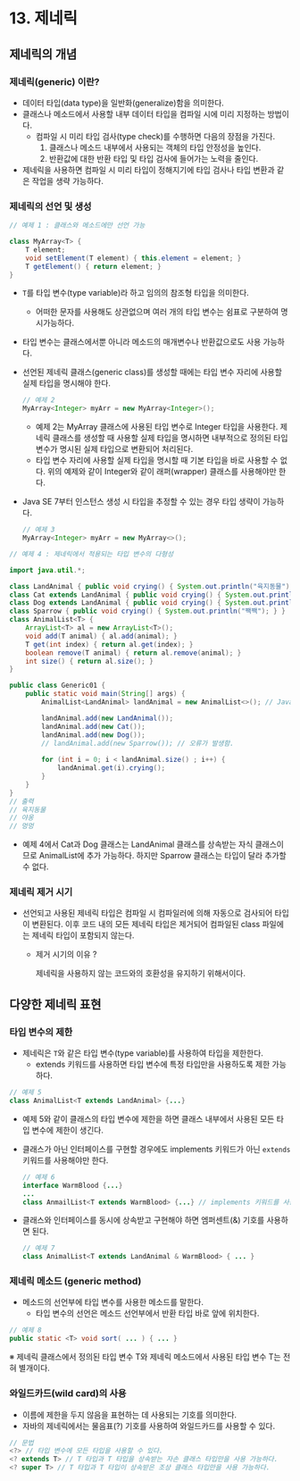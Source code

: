 # 13. 제네릭

## 제네릭의 개념

### 제네릭(generic) 이란?

- 데이터 타입(data type)을 일반화(generalize)함을 의미한다.
- 클래스나 메소드에서 사용할 내부 데이터 타입을 컴파일 시에 미리 지정하는 방법이다.
  - 컴파일 시 미리 타입 검사(type check)를 수행하면 다음의 장점을 가진다.
    1. 클래스나 메소드 내부에서 사용되는 객체의 타입 안정성을 높인다.
    2. 반환값에 대한 반환 타입 및 타입 검사에 들어가는 노력을 줄인다.
- 제네릭을 사용하면 컴파일 시 미리 타입이 정해지기에 타입 검사나 타입 변환과 같은 작업을 생략 가능하다.



### 제네릭의 선언 및 생성

```java
// 예제 1 : 클래스와 메소드에만 선언 가능

class MyArray<T> {
    T element;
    void setElement(T element) { this.element = element; }
    T getElement() { return element; }
}
```

- `T`를 타입 변수(type variable)라 하고 임의의 참조형 타입을 의미한다.

  - 어떠한 문자를 사용해도 상관없으며 여러 개의 타입 변수는 쉼표로 구분하여 명시가능하다.

- 타입 변수는 클래스에서뿐 아니라 메소드의 매개변수나 반환값으로도 사용 가능하다.

- 선언된 제네릭 클래스(generic class)를 생성할 때에는 타입 변수 자리에 사용할 실제 타입을 명시해야 한다.

  ```java
  // 예제 2
  MyArray<Integer> myArr = new MyArray<Integer>();
  ```

  - 예제 2는 MyArray 클래스에 사용된 타입 변수로 Integer 타입을 사용한다. 제네릭 클래스를 생성할 때 사용할 실제 타입을 명시하면 내부적으로 정의된 타입 변수가 명시된 실제 타입으로 변환되어 처리된다.
  - 타입 변수 자리에 사용할 실제 타입을 명시할 때 기본 타입을 바로 사용할 수 없다. 위의 예제와 같이 Integer와 같이 래퍼(wrapper) 클래스를 사용해야만 한다.

- Java SE 7부터 인스턴스 생성 시 타입을 추정할 수 있는 경우 타입 생략이 가능하다.

  ```java
  // 예제 3
  MyArray<Integer> myArr = new MyArray<>(); 
  ```

```java
// 예제 4 : 제네릭에서 적용되는 타입 변수의 다형성

import java.util.*;

class LandAnimal { public void crying() { System.out.println("육지동물"); } }
class Cat extends LandAnimal { public void crying() { System.out.println("야옹"); } }
class Dog extends LandAnimal { public void crying() { System.out.println("멍멍"); } }
class Sparrow { public void crying() { System.out.println("짹짹"); } }
class AnimalList<T> {
    ArrayList<T> al = new ArrayList<T>();
    void add(T animal) { al.add(animal); }
    T get(int index) { return al.get(index); }
    boolean remove(T animal) { return al.remove(animal); }
    int size() { return al.size(); }
}

public class Generic01 {
    public static void main(String[] args) {
        AnimalList<LandAnimal> landAnimal = new AnimalList<>(); // Java SE 7부터 생략가능함.

        landAnimal.add(new LandAnimal());
        landAnimal.add(new Cat());
        landAnimal.add(new Dog());
        // landAnimal.add(new Sparrow()); // 오류가 발생함.
 
        for (int i = 0; i < landAnimal.size() ; i++) {
            landAnimal.get(i).crying();
        }
    }
}
// 출력 
// 육지동물
// 야옹
// 멍멍
```

- 예제 4에서 Cat과 Dog 클래스는 LandAnimal 클래스를 상속받는 자식 클래스이므로 AnimalList<LandAnimal>에 추가 가능하다. 하지만 Sparrow 클래스는 타입이 달라 추가할 수 없다.

### 제네릭 제거 시기

- 선언되고 사용된 제네릭 타입은 컴파일 시 컴파일러에 의해 자동으로 검사되어 타입이 변환된다. 이후 코드 내의 모든 제네릭 타입은 제거되어 컴파일된 class 파일에는 제네릭 타입이 포함되지 않는다.

  - 제거 시기의 이유 ? 

    제네릭을 사용하지 않는 코드와의 호환성을 유지하기 위해서이다.



## 다양한 제네릭 표현

### 타입 변수의 제한

- 제네릭은 `T`와 같은 타입 변수(type variable)를 사용하여 타입을 제한한다.
  - extends 키워드를 사용하면 타입 변수에 특정 타입만을 사용하도록 제한 가능하다.

```java
// 예제 5
class AnimalList<T extends LandAnimal> {...}
```

- 예제 5와 같이 클래스의 타입 변수에 제한을 하면 클래스 내부에서 사용된 모든 타입 변수에 제한이 생긴다.

- 클래스가 아닌 인터페이스를 구현할 경우에도 implements 키워드가 아닌 `extends` 키워드를 사용해야만 한다.

  ```java
  // 예제 6
  interface WarmBlood {...}
  ...
  class AnmailList<T extends WarmBlood> {...} // implements 키워드를 사용해서는 안된다!
  ```

- 클래스와 인터페이스를 동시에 상속받고 구현해야 하면 엠퍼센트(&) 기호를 사용하면 된다.

  ```java
  // 예제 7
  class AnimalList<T extends LandAnimal & WarmBlood> { ... }
  ```

### 제네릭 메소드 (generic method)

- 메소드의 선언부에 타입 변수를 사용한 메소드를 말한다.
  - 타입 변수의 선언은 메소드 선언부에서 반환 타입 바로 앞에 위치한다.

```java
// 예제 8
public static <T> void sort( ... ) { ... }
```

※  제네릭 클래스에서 정의된 타입 변수 T와 제네릭 메소드에서 사용된 타입 변수 T는 전혀 별개이다.

### 와일드카드(wild card)의 사용

- 이름에 제한을 두지 않음을 표현하는 데 사용되는 기호를 의미한다.
- 자바의 제네릭에서는 물음표(?) 기호를 사용하여 와일드카드를 사용할 수 있다.

```java
// 문법
<?> // 타입 변수에 모든 타입을 사용할 수 있다.
<? extends T> // T 타입과 T 타입을 상속받는 자손 클래스 타입만을 사용 가능하다.
<? super T> // T 타입과 T 타입이 상속받은 조상 클래스 타입만을 사용 가능하다.
```
